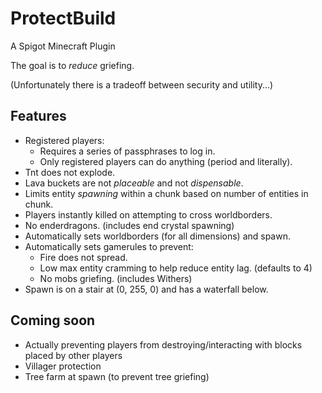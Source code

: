 # ProtectBuild
A Spigot Minecraft Plugin

The goal is to _reduce_ griefing.

(Unfortunately there is a tradeoff between security and utility...)

## Features

* Registered players:
  * Requires a series of passphrases to log in.
  * Only registered players can do anything (period and literally).
* Tnt does not explode.
* Lava buckets are not _placeable_ and not _dispensable_.
* Limits entity _spawning_ within a chunk based on number of entities in chunk.
* Players instantly killed on attempting to cross worldborders.
* No enderdragons. (includes end crystal spawning)
* Automatically sets worldborders (for all dimensions) and spawn.
* Automatically sets gamerules to prevent:
  * Fire does not spread.
  * Low max entity cramming to help reduce entity lag. (defaults to 4)
  * No mobs griefing. (includes Withers)
* Spawn is on a stair at (0, 255, 0) and has a waterfall below.

## Coming soon

* Actually preventing players from destroying/interacting with blocks placed by other players
* Villager protection
* Tree farm at spawn (to prevent tree griefing)
